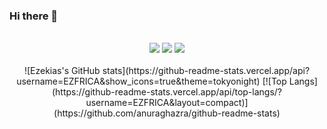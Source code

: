 ### Hi there 👋

<!--
**EZFRICA/EZFRICA** is a ✨ _special_ ✨ repository because its `README.md` (this file) appears on your GitHub profile.

Here are some ideas to get you started:

- 🔭 I’m currently working on ADGroupe
- 🌱 I’m currently learning AWS
- 👯 I’m looking to collaborate on ...
- 🤔 I’m looking for help with ...
- 💬 Ask me about ...
- 📫 How to reach me: ...
- 😄 Pronouns: ...
- ⚡ Fun fact: ...
-->
<br>

<div align="center">
 <img src="https://github-readme-streak-stats.herokuapp.com?user=EZFRICA&theme=cobalt&hide_border=true"/>
 <img src="https://github-readme-stats.vercel.app/api?username=EZFRICA&show_icons=true&theme=tokyonight"/>
 <img src="https://github-readme-stats.vercel.app/api/top-langs/?username=EZFRICA&layout=compact"/>

</div>

<div align="center">

<br>
![Ezekias's GitHub stats](https://github-readme-stats.vercel.app/api?username=EZFRICA&show_icons=true&theme=tokyonight)
[![Top Langs](https://github-readme-stats.vercel.app/api/top-langs/?username=EZFRICA&layout=compact)](https://github.com/anuraghazra/github-readme-stats)

